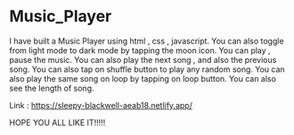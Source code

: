 # Music_Player 
I have built a Music Player using html , css , javascript.
You can also toggle from light mode to dark mode by tapping the moon icon.
You can play , pause the music.
You can also play the next song , and also the previous song.
You can also tap on shuffle button to play any random song.
You can also play the same song on loop by tapping on loop button.
You can also see the length of song.


Link : https://sleepy-blackwell-aeab18.netlify.app/

HOPE YOU ALL LIKE IT!!!!!
